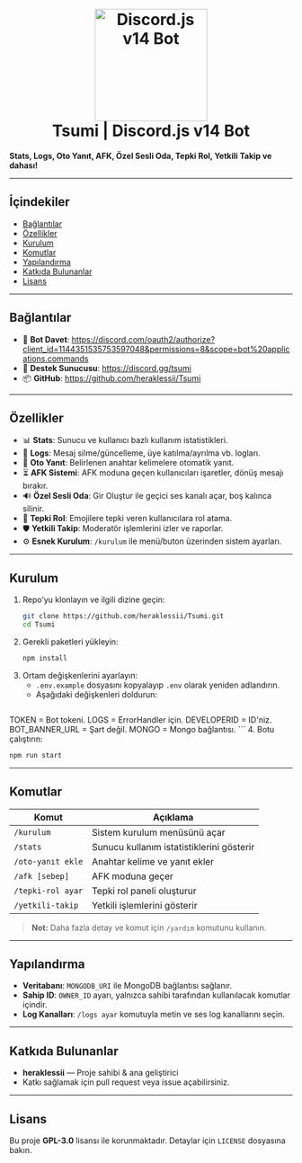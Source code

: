 <h1 align="center">
  <br>
  <a href="https://github.com/heraklessii"><img src="https://media.discordapp.net/attachments/1322565611896963123/1365112651088396330/tsumi.png?ex=680c1fba&is=680ace3a&hm=cfb5e33062cba68ff35a12ae7213bfd0b894d2be30744c0d91aceebebede4e96&=&format=webp&quality=lossless&width=872&height=872" height="200" alt="Discord.js v14 Bot"></a>
  <br>
   Tsumi | Discord.js v14 Bot
  <br>
</h1>

**Stats, Logs, Oto Yanıt, AFK, Özel Sesli Oda, Tepki Rol, Yetkili Takip ve dahası!**

---

## İçindekiler

- [Bağlantılar](#bağlantılar)  
- [Özellikler](#özellikler)  
- [Kurulum](#kurulum)  
- [Komutlar](#komutlar)  
- [Yapılandırma](#yapılandırma)  
- [Katkıda Bulunanlar](#katkıda-bulunanlar)  
- [Lisans](#lisans)  

---

## Bağlantılar

- 🤖 **Bot Davet**: https://discord.com/oauth2/authorize?client_id=1144351535753597048&permissions=8&scope=bot%20applications.commands  
- 🤝 **Destek Sunucusu**: https://discord.gg/tsumi  
- 📦 **GitHub**: https://github.com/heraklessii/Tsumi  

---

## Özellikler

- 📊 **Stats**: Sunucu ve kullanıcı bazlı kullanım istatistikleri.  
- 📝 **Logs**: Mesaj silme/güncelleme, üye katılma/ayrılma vb. logları.  
- 🤖 **Oto Yanıt**: Belirlenen anahtar kelimelere otomatik yanıt.  
- ⏳ **AFK Sistemi**: AFK moduna geçen kullanıcıları işaretler, dönüş mesajı bırakır.  
- 🔊 **Özel Sesli Oda**: Gir Oluştur ile geçici ses kanalı açar, boş kalınca silinir.  
- 🎫 **Tepki Rol**: Emojilere tepki veren kullanıcılara rol atama.  
- 🛡️ **Yetkili Takip**: Moderatör işlemlerini izler ve raporlar.  
- ⚙️ **Esnek Kurulum**: `/kurulum` ile menü/buton üzerinden sistem ayarları.  

---

## Kurulum

1. Repo’yu klonlayın ve ilgili dizine geçin:
   ```bash
   git clone https://github.com/heraklessii/Tsumi.git
   cd Tsumi
   ```
2. Gerekli paketleri yükleyin:
   ```bash
   npm install
   ```
3. Ortam değişkenlerini ayarlayın:
   - `.env.example` dosyasını kopyalayıp `.env` olarak yeniden adlandırın.  
   - Aşağıdaki değişkenleri doldurun:
     ```env
TOKEN = Bot tokeni.
LOGS = ErrorHandler için.
DEVELOPERID = ID'niz.
BOT_BANNER_URL = Şart değil.
MONGO = Mongo bağlantısı.
     ```
4. Botu çalıştırın:
   ```bash
   npm run start
   ```

---

## Komutlar

| Komut                 | Açıklama                                      |
| --------------------- | --------------------------------------------- |
| `/kurulum`            | Sistem kurulum menüsünü açar                  |
| `/stats`              | Sunucu kullanım istatistiklerini gösterir     |
| `/oto-yanıt ekle`     | Anahtar kelime ve yanıt ekler                 |
| `/afk [sebep]`        | AFK moduna geçer                              |
| `/tepki-rol ayar`     | Tepki rol paneli oluşturur                    |
| `/yetkili-takip`      | Yetkili işlemlerini gösterir                  |

> **Not:** Daha fazla detay ve komut için `/yardım` komutunu kullanın.

---

## Yapılandırma

- **Veritabanı**: `MONGODB_URI` ile MongoDB bağlantısı sağlanır.  
- **Sahip ID**: `OWNER_ID` ayarı, yalnızca sahibi tarafından kullanılacak komutlar içindir.  
- **Log Kanalları**: `/logs ayar` komutuyla metin ve ses log kanallarını seçin.  

---

## Katkıda Bulunanlar

- **heraklessii** — Proje sahibi & ana geliştirici  
- Katkı sağlamak için pull request veya issue açabilirsiniz.  

---

## Lisans

Bu proje **GPL-3.0** lisansı ile korunmaktadır. Detaylar için `LICENSE` dosyasına bakın.